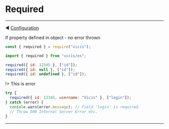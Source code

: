 # Required

----------

◀ [Configuration](Configuration.md)

If property defined in object - no error thrown

```js
const { required } = require("vicis");
```

```js
import { required } from "vicis/es";
```

```js
required({ id: 12345 }, ["id"]);
required({ id: null }, ["id"]);
required({ id: undefined }, ["id"]);
```

!> This is error

```js
try {
  required({ id: 12345, username: "Vicis" }, ["login"]);
} catch (error) {
  console.warn(error.message); // Field 'login' is required.
  // Throw 500 Internal Server Error etc.
}
```

----------
